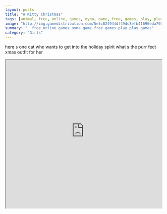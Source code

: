```yaml
---
layout: posts
title: "A Kitty Christmas"
tags: [animal, free, online, games, oyna, game, free, games, play, play, games]
image: "http://img.gamedistribution.com/5e5c824944df49dc8efb41696eda790f.jpg"
summary: "  free online games oyna game free games play play games"
category: "Girls"
---
```


here s one cat who wants to get into the holiday spirit what s the purr fect xmas outfit for her

<iframe width="100%" height="480px;" src="http://flash.gamedistribution.com?game=5e5c824944df49dc8efb41696eda790f"></iframe>